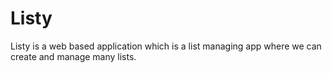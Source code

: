 # Listy
Listy is a web based application which is a list managing app where we can create and manage many lists.
